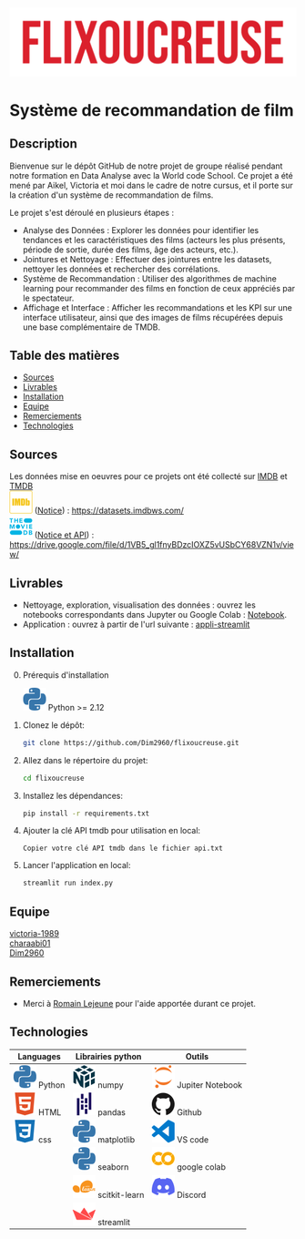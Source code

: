 ![Flixoucreuse](https://github.com/Dim2960/flixoucreuse/blob/main/img/Flixoucreuse.png)
# Système de recommandation de film 

## Description
Bienvenue sur le dépôt GitHub de notre projet de groupe réalisé pendant notre formation en Data Analyse avec la World code School. Ce projet a été mené par Aikel, Victoria et moi dans le cadre de notre cursus, et il porte sur la création d'un système de recommandation de films.

Le projet s'est déroulé en plusieurs étapes :

* Analyse des Données : Explorer les données pour identifier les tendances et les caractéristiques des films (acteurs les plus présents, période de sortie, durée des films, âge des acteurs, etc.).
* Jointures et Nettoyage : Effectuer des jointures entre les datasets, nettoyer les données et rechercher des corrélations.
* Système de Recommandation : Utiliser des algorithmes de machine learning pour recommander des films en fonction de ceux appréciés par le spectateur.
* Affichage et Interface : Afficher les recommandations et les KPI sur une interface utilisateur, ainsi que des images de films récupérées depuis une base complémentaire de TMDB.


## Table des matières
- [Sources](#sources)
- [Livrables](#livrables)
- [Installation](#installation)
- [Equipe](#equipe)
- [Remerciements](#remerciements)
- [Technologies](#technologies)

## Sources
Les données mise en oeuvres pour ce projets ont été collecté sur [IMDB](https://www.imdb.com/) et [TMDB](https://www.themoviedb.org/)      
![imdb](img/imdb-color.svg) ([Notice](https://developer.imdb.com/non-commercial-datasets/)) :  https://datasets.imdbws.com/  
![tmdb](img/themoviedatabase-color.svg) ([Notice et API](https://developer.themoviedb.org/docs/image-basics/)) : https://drive.google.com/file/d/1VB5_gl1fnyBDzcIOXZ5vUSbCY68VZN1v/view/
    
## Livrables

* Nettoyage, exploration, visualisation des données : ouvrez les notebooks correspondants dans Jupyter ou Google Colab : [Notebook](https://github.com/Dim2960/flixoucreuse/exploration_visualisation).
* Application : ouvrez à partir de l'url suivante : [appli-streamlit](https://flixoucreuse.streamlit.app/)

## Installation
0. Prérequis d'installation
    
    ![Flixoucreuse](img/python-color.svg) Python >= 2.12
    
1. Clonez le dépôt:
    ```sh
    git clone https://github.com/Dim2960/flixoucreuse.git
    ```
2. Allez dans le répertoire du projet:
    ```sh
    cd flixoucreuse
    ```
3. Installez les dépendances:
    ```sh
    pip install -r requirements.txt
    ```
4. Ajouter la clé API tmdb pour utilisation en local:  
    ```
    Copier votre clé API tmdb dans le fichier api.txt
    ```
5. Lancer l'application en local:
    ```sh
    streamlit run index.py
    ```

## Equipe

[victoria-1989](https://github.com/victoria-1989)  
[charaabi01](https://github.com/charaabi01)  
[Dim2960](https://github.com/Dim2960)

## Remerciements

- Merci à [Romain Lejeune](https://github.com/Vaelastraszz) pour l'aide apportée durant ce projet.

## Technologies
| Languages | Librairies python | Outils |
|-----------|------------------|--------|
| ![python](img/python-color.svg) Python | ![numpy](img/numpy-color.svg) numpy | ![jupiter](img/jupyter-color.svg) Jupiter Notebook |
| ![html](img/html5-color.svg) HTML | ![pandas](img/pandas-color.svg) pandas | ![github](img/github-color.svg) Github |
| ![css](img/css3-color.svg) css | ![matplotlib](img/python-color.svg) matplotlib | ![vscode](img/visualstudiocode-color.svg) VS code |
| | ![seaborn](img/python-color.svg) seaborn | ![colab](img/googlecolab-color.svg) google colab |
| | ![scikit-learn](img/scikitlearn-color.svg) scitkit-learn | ![discord](img/discord-color.svg) Discord |
| | ![streamlit](img/streamlit-color.svg) streamlit | |
